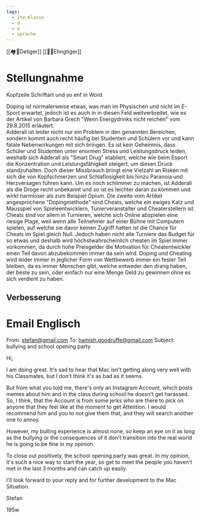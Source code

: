 ```yaml
---
tags:
  - 2te_Klasse
  - d
  - e
  - sprache
---
```

[[🏘️🫥Detiger]]
[[😶‍🌫️Ehngtiger]]
# Stellungnahme
Kopfzeile Schriftart und so enf in Word

Doping ist normalerweise etwas, was man im Physischen und nicht im E-Sport erwartet, jedoch ist es auch in in diesen Feld weitverbreitet, wie es der Artikel von Barbara Grech "Wenn Energydrinks nicht reichen" vom 29.8.2015 erläutert.  
Adderall ist leider nicht nur ein Problem in den genannten Bereichen, sondern kommt auch recht häufig bei Studenten und Schülern vor und kann fatale Nebenwirkungen mit sich bringen. Es ist kein Geheimnis, dass Schüler und Studenten unter enormen Stress und Leistungsdruck leiden, weshalb sich Adderall als "Smart Drug" etabliert, welche wie beim Esport die Konzentration und Leistungsfähigkeit steigert, um diesen Druck standzuhalten. Doch dieser Missbrauch bringt eine Vielzahl an Risken mit sich die von Kopfschmerzen und Schlaflosigkeit bis hinzu Paranoia und Herzversagen führen kann. Um es noch schlimmer zu machen, ist Adderall  als die Droge recht unbekannt und so ist es leichter daran zu kommen und wirkt harmloser als zum Beispiel Opium. 
Die zweite vom Artikel angesprochene "Dopingmethode" sind Cheats, welche ein ewiges Katz und Mausspiel von Spieleentwicklern, Tunierveranstalter und Cheaterstellern ist. Cheats sind vor allem in Turnieren, welche sich Online abspielen eine riesige Plage, weil wenn alle Teilnehmer auf einer Bühne mit Computern spielen, auf welche sie davor keinen Zugriff hatten ist die Chance für Cheats im Spiel gleich Null. Jedoch haben nicht alle Turniere das Budget für so etwas und deshalb wird höchstwahrscheinlich cheaten im Spiel immer vorkommen, da durch hohe Preisgelder die Motivation für Cheatentwickler einen Teil davon abzubekommen immer da sein wird.
Doping und Cheating wird leider immer in jeglicher Form von Wettbewerb immer ein fester Teil bleiben, da es immer Menschen gibt, welche entweder den drang haben, der beste zu sein, oder einfach nur eine Menge Geld zu gewinnen ohne es sich verdient zu haben.

## Verbesserung




# Email Englisch

From: stefan@gmail.com
To: hamish.goodruffe@gmail.com
Subject: bullying and school opening party

Hi,

I am doing great. It's sad to hear that Mac isn't getting along very well with his Classmates, but I don't think it's as bad as it seems.

But from what you told me, there's only an Instagram Account, which posts memes about him and in the class during school he doesn't get harassed. So, I think, that the Account is from some jerks who are there to pick on anyone that they feel like at the moment to get Attention. I would recommend him and you to not give them that, and they will search another one to annoy. 

However, my bulling experience is almost none, so keep an eye on it as long as the bullying or the consequences of it don't transition into the real world he is going to be fine in my opinion. 

To close out positively, the school opening party was great. In my opinion, it's such a nice way to start the year, so get to meet the people you haven't met in the last 3 months and can catch up easily. 

I'll look forward to your reply and for further development to the Mac Situation.

Stefan 

195w




